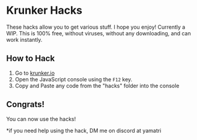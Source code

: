 # Krunker Hacks
These hacks allow you to get various stuff. I hope you enjoy! Currently a WIP. This is 100% free, without viruses, without any downloading, and can work instantly.

## How to Hack

1. Go to [krunker.io](https://krunker.io/)
2. Open the JavaScript console using the `F12` key.
3. Copy and Paste any code from the "hacks" folder into the console

## Congrats!
You can now use the hacks!

*if you need help using the hack, DM me on discord at yamatri

